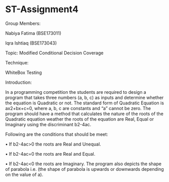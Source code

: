 # ST-Assignment4

Group Members:

Nabiya Fatima (BSE173011)

Iqra Ishtiaq (BSE173043)

Topic:
Modified Conditional Decision Coverage

Technique:

WhiteBox Testing

Introduction:

In a programming competition the students are required to design a program that takes three numbers (a, b, c) as inputs and determine whether the equation is Quadratic or not. The standard form of Quadratic Equation is ax2+bx+c=0, where a, b, c are constants and “a” cannot be zero. The program should have a method that calculates the nature of the roots of the Quadratic equation weather the roots of the equation are Real, Equal or Imaginary using the discriminant b2-4ac. 

Following are the conditions that should be meet:

• If b2-4ac>0 the roots are Real and Unequal.

• If b2-4ac=0 the roots are Real and Equal.

• If b2-4ac<0 the roots are Imaginary.
The program also depicts the shape of parabola i.e. (the shape of parabola is upwards or downwards depending on the value of a).



